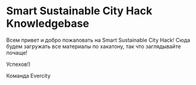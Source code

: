 # Smart Sustainable City Hack Knowledgebase

Всем привет и добро пожаловать на Smart Sustainable City Hack! Сюда будем загружать все материалы по хакатону, так что заглядывайте почаще! 

Успехов!)

Команда Evercity
